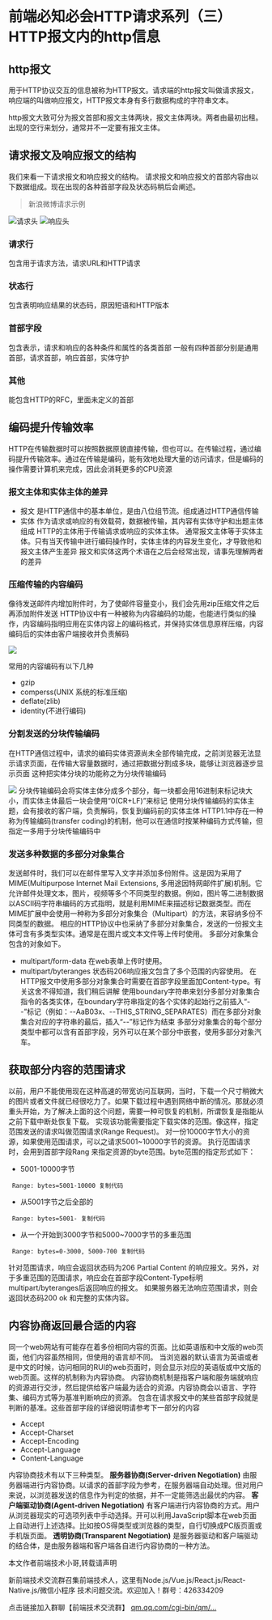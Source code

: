 # 前端必知必会HTTP请求系列（三）HTTP报文内的http信息 #

## http报文 ##

用于HTTP协议交互的信息被称为HTTP报文。请求端的http报文叫做请求报文，响应端的叫做响应报文，HTTP报文本身有多行数据构成的字符串文本。

http报文大致可分为报文首部和报文主体两块，报文主体两块。两者由最初出租。出现的空行来划分，通常并不一定要有报文主体。

## 请求报文及响应报文的结构 ##

我们来看一下请求报文和响应报文的结构。 请求报文和响应报文的首部内容由以下数据组成。现在出现的各种首部字段及状态码稍后会阐述。

> 
> 
> 
> 新浪微博请求示例
> 
> 

![请求头](https://user-gold-cdn.xitu.io/2019/5/29/16b041f15a561801?imageView2/0/w/1280/h/960/ignore-error/1) ![响应头](https://user-gold-cdn.xitu.io/2019/5/29/16b041ecd4e1cdb1?imageView2/0/w/1280/h/960/ignore-error/1)

### 请求行 ###

包含用于请求方法，请求URL和HTTP请求

### 状态行 ###

包含表明响应结果的状态码，原因短语和HTTP版本

### 首部字段 ###

包含表示，请求和响应的各种条件和属性的各类首部
一般有四种首部分别是通用首部，请求首部，响应首部，实体守护

### 其他 ###

能包含HTTP的RFC，里面未定义的首部

## 编码提升传输效率 ##

HTTP在传输数据时可以按照数据原貌直接传输，但也可以。在传输过程，通过编码提升传输效率。通过在传输是编码，能有效地处理大量的访问请求，但是编码的操作需要计算机来完成，因此会消耗更多的CPU资源

### 报文主体和实体主体的差异 ###

* 报文
是HTTP通信中的基本单位，是由八位组节流。组成通过HTTP通信传输
* 实体
作为请求或响应的有效载荷，数据被传输，其内容有实体守护和出题主体组成
HTTP的主体用于传输请求或响应的实体主体。
通常报文主体等于实体主体。只有当天传输中进行编码操作时，实体主体的内容发生变化，才导致他和报文主体产生差异
报文和实体这两个术语在之后会经常出现，请事先理解两者的差异

### 压缩传输的内容编码 ###

像待发送邮件内增加附件时，为了使邮件容量变小，我们会先用zip压缩文件之后再添加附件发送
HTTP协议中有一种被称为内容编码的功能，也能进行类似的操作，内容编码指明应用在实体内容上的编码格式，并保持实体信息原样压缩，内容编码后的实体由客户端接收并负责解码

![](https://user-gold-cdn.xitu.io/2019/5/29/16b042b103845d05?imageView2/0/w/1280/h/960/ignore-error/1)

常用的内容编码有以下几种

* gzip
* comperss(UNIX 系统的标准压缩)
* deflate(zlib)
* identity(不进行编码)

### 分割发送的分块传输编码 ###

在HTTP通信过程中，请求的编码实体资源尚未全部传输完成，之前浏览器无法显示请求页面，在传输大容量数据时，通过把数据分割成多块，能够让浏览器逐步显示页面
这种把实体分块的功能称之为分块传输编码

![](https://user-gold-cdn.xitu.io/2019/5/29/16b042c4a262f29a?imageView2/0/w/1280/h/960/ignore-error/1) 分块传输编码会将实体主体分成多个部分，每一块都会用16进制来标记块大小，而实体主体最后一块会使用“0(CR+LF)”来标记
使用分块传输编码的实体主题，会有接收的客户端，负责解码，恢复到编码前的实体主体
HTTP1.1中存在一种称为传输编码(transfer coding)的机制，他可以在通信时按某种编码方式传输，但指定一多用于分块传输编码中

### 发送多种数据的多部分对象集合 ###

发送邮件时，我们可以在邮件里写入文字并添加多份附件。这是因为采用了MIME(Multipurpose Internet Mail Extensions, 多用途因特网邮件扩展)机制。它允许邮件处理文本，图片，视频等多个不同类型的数据。例如，图片等二进制数据以ASCII码字符串编码的方式指明，就是利用MIME来描述标记数据类型。而在MIME扩展中会使用一种称为多部分对象集合（Multipart）的方法，来容纳多份不同类型的数据。
相应的HTTP协议中也采纳了多部分对象集合，发送的一份报文主体可含有多类型实体。通常是在图片或文本文件等上传时使用。
多部分对象集合包含的对象如下。

* multipart/form-data
在web表单上传时使用。
* multipart/byteranges
状态码206响应报文包含了多个范围的内容使用。
在HTTP报文中使用多部分对象集合时需要在首部字段里面加Content-type。有关这舍不得知道，我们稍后讲解
使用boundary字符串来划分多部分对象集合指令的各类实体，在boundary字符串指定的各个实体的起始行之前插入“--”标记（例如：--AaB03x、--THIS_STRING_SEPARATES）而在多部分对象集合对应的字符串的最后，插入“--”标记作为结束
多部分对象集合的每个部分类型中都可以含有首部字段，另外可以在某个部分中嵌套，使用多部分对象汽车。

## 获取部分内容的范围请求 ##

以前，用户不能使用现在这种高速的带宽访问互联网，当时，下载一个尺寸稍微大的图片或者文件就已经很吃力了。如果下载过程中遇到网络中断的情况。那就必须重头开始，为了解决上面的这个问题，需要一种可恢复的机制，所谓恢复是指能从之前下载中断处恢复下载。
实现该功能需要指定下载实体的范围。像这样，指定范围发送的请求叫做范围请求(Range Request)。
对一份10000字节大小的资源，如果使用范围请求，可以之请求5001~10000字节的资源。
执行范围请求时，会用到首部字段Rang 来指定资源的byte范围。byte范围的指定形式如下：

* 5001-10000字节

` Range: bytes=5001-10000 复制代码`

* 从5001字节之后全部的

` Range: bytes=5001- 复制代码`

* 从一个开始到3000字节和5000~7000字节的多重范围

` Range: bytes=0-3000, 5000-700 复制代码`

针对范围请求，响应会返回状态码为206 Partial Content 的响应报文。另外，对于多重范围的范围请求，响应会在首部字段Content-Type标明multipart/byteranges后返回响应的报文。
如果服务器无法响应范围请求，则会返回状态码200 ok 和完整的实体内容。

## 内容协商返回最合适的内容 ##

同一个web网站有可能存在着多份相同内容的页面。比如英语版和中文版的web页面，他们内容虽然相同，但使用的语言却不同。
当浏览器的默认语言为英语或者是中文的时候，访问相同的RUI的web页面时，则会显示对应的英语版或中文版的web页面。这样的机制称为内容协商。
内容协商机制是指客户端和服务端就响应的资源进行交涉，然后提供给客户端最为适合的资源。内容协商会以语言、字符集、编码方式等为基准判断响应的资源。
包含在请求报文中的某些首部字段就是判断的基准。这些首部字段的详细说明请参考下一部分的内容

* Accept
* Accept-Charset
* Accept-Encoding
* Accept-Language
* Content-Language

内容协商技术有以下三种类型。
**服务器协商(Server-driven Negotiation)**
由服务器端进行内容协商。以请求的首部字段为参考，在服务器端自动处理。但对用户来说，以浏览器发送的信息作为判定的依据，并不一定能筛选出最优的内容。
**客户端驱动协商(Agent-driven Negotiation)**
有客户端进行内容协商的方式。用户从浏览器现实的可选项列表中手动选择。开可以利用JavaScript脚本在web页面上自动进行上述选择。比如按OS得类型或浏览器的类型，自行切换成PC版页面或手机版页面。
**透明协商(Transparent Negotiation)**
是服务器驱动和客户端驱动的结合体，是由服务器端和客户端各自进行内容协商的一种方法。

本文作者前端技术小哥,转载请声明

新前端技术交流群召集前端技术人，这里有Node.js/Vue.js/React.js/React-Native.js/微信小程序 技术问题交流。欢迎加入！群号：426334209

点击链接加入群聊【前端技术交流群】 [qm.qq.com/cgi-bin/qm/…]( https://link.juejin.im?target=http%3A%2F%2Fqm.qq.com%2Fcgi-bin%2Fqm%2Fqr%3Fk%3DUQXIbf1ddoZwSZkq2WFhaC7vI5ESEFub%26amp%3BauthKey%3DGSLtrpjTZUp%252BqBxn1CX0YGMtxWPaveBFYQjQNI8COlgzU4%252Fmk8lpTJc6Rc1YBCyA%26amp%3Bgroup_code%3D426334209 )